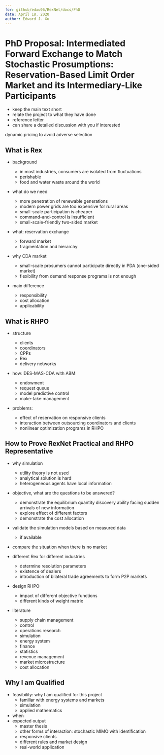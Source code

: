 ```yaml
---
for: github/edxu96/RexNet/docs/PhD
date: April 18, 2020
author: Edward J. Xu
---
```


# PhD Proposal: Intermediated Forward Exchange to Match Stochastic Prosumptions: Reservation-Based Limit Order Market and its Intermediary-Like Participants

- keep the main text short
- relate the project to what they have done
- reference letter
- can share a detailed discussion with you if interested

dynamic pricing to avoid adverse selection

## What is Rex

- background
	* in most industries, consumers are isolated from fluctuations
	* perishable
	* food and water waste around the world
- what do we need
  * more penetration of renewable generations
  * modern power grids are too expensive for rural areas
  * small-scale participation is cheaper
  * command-and-control is insufficient
  * small-scale-friendly two-sided market
- what: reservation exchange
  * forward market
  * fragmentation and hierarchy

- why CDA market
  * small-scale prosumers cannot participate directly in PDA (one-sided market)
  * flexibility from demand response programs is not enough
- main difference
  * responsibility
  * cost allocation
  * applicability

## What is RHPO

- structure
	* clients
	* coordinators
	* CPPs
	* Rex
	* delivery networks

- how: DES-MAS-CDA with ABM
	* endowment
	* request queue
	* model predictive control
	* make-take management

- problems:
	* effect of reservation on responsive clients
	* interaction between outsourcing coordinators and clients
	* nonlinear optimization programs in RHPO 

## How to Prove RexNet Practical and RHPO Representative

- why simulation
  * utility theory is not used
  * analytical solution is hard
  * heterogeneous agents have local information

- objective, what are the questions to be answered?
  * demonstrate the equilibrium quantity discovery ability facing sudden arrivals of new information
  * explore effect of different factors
  * demonstrate the cost allocation

- validate the simulation models based on measured data
	* if available

- compare the situation when there is no market

- different Rex for different industries
	* determine resolution parameters
	* existence of dealers
	* introduction of bilateral trade agreements to form P2P markets

- design RHPO
	* impact of different objective functions
	* different kinds of weight matrix

- literature
  * supply chain management
  * control
  * operations research
  * simulation
  * energy system
  * finance
  * statistics
  * revenue management
  * market microstructure
  * cost allocation

## Why I am Qualified

- feasibility: why I am qualified for this project
  * familiar with energy systems and markets
  * simulation
  * applied mathematics
- when
- expected output
  * master thesis
  * other forms of interaction: stochastic MIMO with identification
  * responsive clients
  * different rules and market design
  * real-world application
